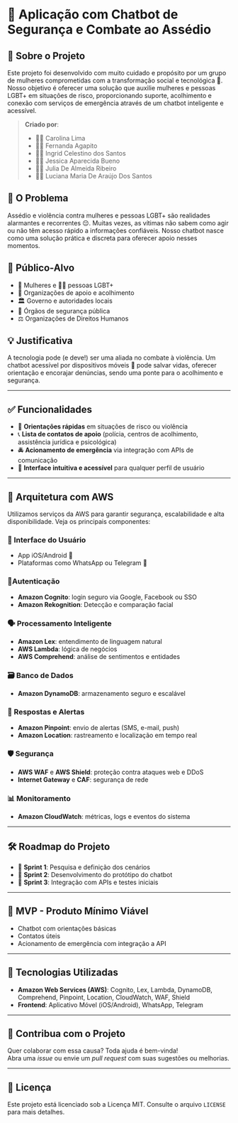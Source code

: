 # 🤖 Aplicação com Chatbot de Segurança e Combate ao Assédio

## 🌟 Sobre o Projeto

Este projeto foi desenvolvido com muito cuidado e propósito por um grupo de mulheres comprometidas com a transformação social e tecnológica 💜. Nosso objetivo é oferecer uma solução que auxilie mulheres e pessoas LGBT+ em situações de risco, proporcionando suporte, acolhimento e conexão com serviços de emergência através de um chatbot inteligente e acessível.

> **Criado por**:
> - 👩‍💻 Carolina Lima  
> - 👩‍💻 Fernanda Agapito  
> - 👩‍💻 Ingrid Celestino dos Santos  
> - 👩‍💻 Jessica Aparecida Bueno  
> - 👩‍💻 Julia De Almeida Ribeiro  
> - 👩‍💻 Luciana Maria De Araújo Dos Santos

## 🚨 O Problema

Assédio e violência contra mulheres e pessoas LGBT+ são realidades alarmantes e recorrentes 😔. Muitas vezes, as vítimas não sabem como agir ou não têm acesso rápido a informações confiáveis. Nosso chatbot nasce como uma solução prática e discreta para oferecer apoio nesses momentos.

## 🎯 Público-Alvo

- 👩 Mulheres e 🏳️‍🌈 pessoas LGBT+
- 🏥 Organizações de apoio e acolhimento
- 🏛️ Governo e autoridades locais
- 👮 Órgãos de segurança pública
- ⚖️ Organizações de Direitos Humanos

## 💡 Justificativa

A tecnologia pode (e deve!) ser uma aliada no combate à violência. Um chatbot acessível por dispositivos móveis 📱 pode salvar vidas, oferecer orientação e encorajar denúncias, sendo uma ponte para o acolhimento e segurança.

---

## ✅ Funcionalidades

- 📘 **Orientações rápidas** em situações de risco ou violência
- 📞 **Lista de contatos de apoio** (polícia, centros de acolhimento, assistência jurídica e psicológica)
- 🚔 **Acionamento de emergência** via integração com APIs de comunicação
- 🧠 **Interface intuitiva e acessível** para qualquer perfil de usuário

---

## 🧱 Arquitetura com AWS

Utilizamos serviços da AWS para garantir segurança, escalabilidade e alta disponibilidade. Veja os principais componentes:

### 🧍 Interface do Usuário
- App iOS/Android 📱
- Plataformas como WhatsApp ou Telegram 💬

### 🔐Autenticação
- **Amazon Cognito**: login seguro via Google, Facebook ou SSO
- **Amazon Rekognition**: Detecção e comparação facial 

### 🗣️ Processamento Inteligente
- **Amazon Lex**: entendimento de linguagem natural
- **AWS Lambda**: lógica de negócios
- **AWS Comprehend**: análise de sentimentos e entidades

### 🗃️ Banco de Dados
- **Amazon DynamoDB**: armazenamento seguro e escalável

### 🚨 Respostas e Alertas
- **Amazon Pinpoint**: envio de alertas (SMS, e-mail, push)
- **Amazon Location**: rastreamento e localização em tempo real

### 🛡️ Segurança
- **AWS WAF** e **AWS Shield**: proteção contra ataques web e DDoS
- **Internet Gateway** e **CAF**: segurança de rede

### 📊 Monitoramento
- **Amazon CloudWatch**: métricas, logs e eventos do sistema

---

## 🛠️ Roadmap do Projeto

- 🧩 **Sprint 1**: Pesquisa e definição dos cenários
- 🤖 **Sprint 2**: Desenvolvimento do protótipo do chatbot
- 🔗 **Sprint 3**: Integração com APIs e testes iniciais

---

## 🧪 MVP - Produto Mínimo Viável

- Chatbot com orientações básicas
- Contatos úteis
- Acionamento de emergência com integração a API

---

## 🚀 Tecnologias Utilizadas

- **Amazon Web Services (AWS)**: Cognito, Lex, Lambda, DynamoDB, Comprehend, Pinpoint, Location, CloudWatch, WAF, Shield
- **Frontend**: Aplicativo Móvel (iOS/Android), WhatsApp, Telegram

---

## 🤝 Contribua com o Projeto

Quer colaborar com essa causa? Toda ajuda é bem-vinda!  
Abra uma *issue* ou envie um *pull request* com suas sugestões ou melhorias.

---

## 📄 Licença

Este projeto está licenciado sob a Licença MIT. Consulte o arquivo `LICENSE` para mais detalhes.
